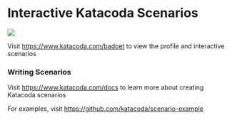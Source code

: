 # Interactive Katacoda Scenarios

[![](http://shields.katacoda.com/katacoda/badoet/count.svg)](https://www.katacoda.com/badoet "Get your profile on Katacoda.com")

Visit https://www.katacoda.com/badoet to view the profile and interactive scenarios

### Writing Scenarios
Visit https://www.katacoda.com/docs to learn more about creating Katacoda scenarios

For examples, visit https://github.com/katacoda/scenario-example
